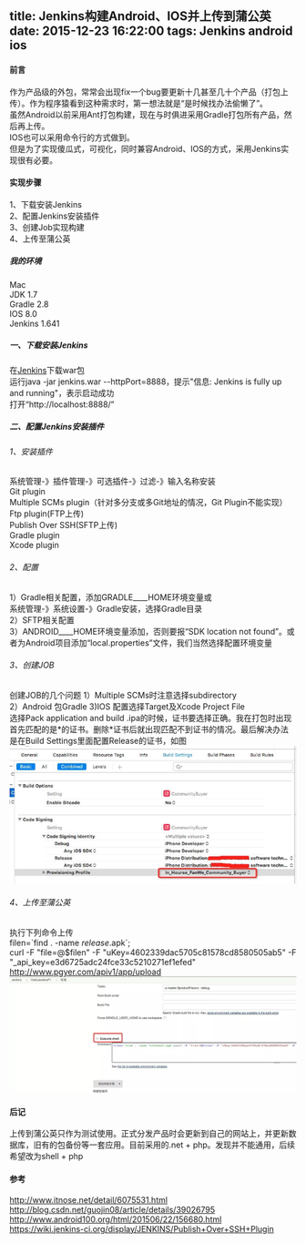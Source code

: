 title: Jenkins构建Android、IOS并上传到蒲公英
date: 2015-12-23 16:22:00
tags: Jenkins android ios
---
#### 前言  
作为产品级的外包，常常会出现fix一个bug要更新十几甚至几十个产品（打包上传）。作为程序猿看到这种需求时，第一想法就是“是时候找办法偷懒了”。  
虽然Android以前采用Ant打包构建，现在与时俱进采用Gradle打包所有产品，然后再上传。  
IOS也可以采用命令行的方式做到。  
但是为了实现傻瓜式，可视化，同时兼容Android、IOS的方式，采用Jenkins实现很有必要。  

#### 实现步骤  
1、下载安装Jenkins  
2、配置Jenkins安装插件  
3、创建Job实现构建  
4、上传至蒲公英   
<!--more-->  
##### 我的环境  
Mac  
JDK 1.7  
Gradle 2.8  
IOS 8.0  
Jenkins 1.641   

##### 一、下载安装Jenkins  
在[Jenkins](http://jenkins-ci.org/)下载war包  
运行java -jar jenkins.war --httpPort=8888，提示"信息: Jenkins is fully up and running"，表示启动成功  
打开“http://localhost:8888/”

##### 二、配置Jenkins安装插件  
###### 1、安装插件  
系统管理-》插件管理-》可选插件-》过滤-》输入名称安装  
Git plugin  
Multiple SCMs plugin（针对多分支或多Git地址的情况，Git Plugin不能实现）  
Ftp plugin(FTP上传)  
Publish Over SSH(SFTP上传)  
Gradle plugin  
Xcode plugin  

###### 2、配置  
1）Gradle相关配置，添加GRADLE____HOME环境变量或  
系统管理-》系统设置-》Gradle安装，选择Gradle目录  
2）SFTP相关配置  
3）ANDROID____HOME环境变量添加，否则要报“SDK location not found”。或者为Android项目添加“local.properties”文件，我们当然选择配置环境变量

###### 3、创建JOB  
创建JOB的几个问题
1）Multiple SCMs时注意选择subdirectory  
2）Android 包Gradle
3)IOS 配置选择Target及Xcode Project File  
选择Pack application and build .ipa的时候，证书要选择正确。我在打包时出现首先匹配的是\*的证书。删除\*证书后就出现匹配不到证书的情况。最后解决办法是在Build Settings里面配置Release的证书，如图  
![](/css/images/20151223_Jenkins_IOS_Sign.webp)  
 
###### 4、上传至蒲公英  
 执行下列命令上传  
filen=\`find . -name *release*.apk\`;  
curl -F "file=@$filen" -F "uKey=4602339dac5705c81578cd8580505ab5" -F "_api_key=e3d6725adc24fce33c5210271ef1efed" http://www.pgyer.com/apiv1/app/upload
 ![](/css/images/20151223_ExecuteShell.webp)  
   
#### 后记  
上传到蒲公英只作为测试使用。正式分发产品时会更新到自己的网站上，并更新数据库，旧有的包备份等一套应用。目前采用的.net + php。发现并不能通用，后续希望改为shell + php
  
#### 参考  
http://www.itnose.net/detail/6075531.html  
http://blog.csdn.net/guojin08/article/details/39026795  
http://www.android100.org/html/201506/22/156680.html  
https://wiki.jenkins-ci.org/display/JENKINS/Publish+Over+SSH+Plugin  
